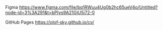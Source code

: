Figma
https://www.figma.com/file/bq1RWuu4Ug0b2hc65ueV4o/Untitled?node-id=3%3A291&t=bPIys9A21GjU5i72-0

GitHub Pages
https://olof-sky.github.io/cv/
